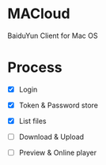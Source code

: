 # MACloud

BaiduYun Client for Mac OS

# Process

- [x] Login


- [x] Token & Password store


- [x] List files


- [ ] Download & Upload


- [ ] Preview & Online player
